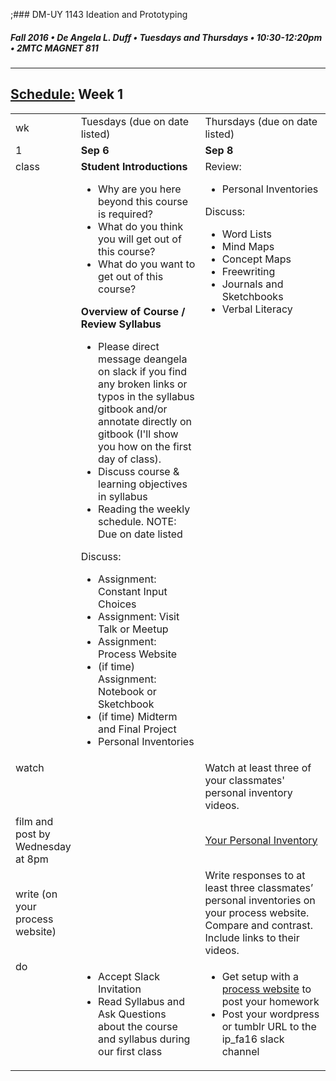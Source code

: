 ;### DM-UY 1143 Ideation and Prototyping
##### Fall 2016 • De Angela L. Duff • Tuesdays and Thursdays • 10:30-12:20pm • 2MTC MAGNET 811

---
## [Schedule:](schedule.md) Week 1


<table>
<tr>
<td>wk</td>
<td>Tuesdays (due on date listed)</td>
<td>Thursdays (due on date listed)</td>
</tr>
<tr>
  <td valign="top">1</td>
  <td valign="top" width="48%"><strong>Sep 6</strong></td>
  <td valign="top" width="48%"><strong>Sep 8</strong></td>
</tr>
<tr>
<td valign="top">class</td>
<td valign="top">
<strong>Student Introductions</strong><br>
<ul>
<li>Why are you here beyond this course is required?</li>
<li>What do you think you will get out of this course?</li>
<li>What do you want to get out of this course?</li>
</ul>
<strong>Overview of Course / Review Syllabus</strong>
<ul>
 <li>Please direct message deangela on slack if you find any broken links or typos in the syllabus gitbook and/or annotate directly on gitbook (I'll show you how on the first day of class).</li>
 <li>Discuss course &amp; learning objectives in syllabus</li>
 <li>Reading the weekly schedule. NOTE: Due on date listed</li>
</ul>
Discuss:
<ul>
<li>Assignment: Constant Input Choices</li>
<li>Assignment: Visit Talk or Meetup</li>
<li>Assignment: Process Website</li>
<li>(if time) Assignment: Notebook or Sketchbook
<li>(if time) Midterm and Final Project
<li>Personal Inventories</li>
</ul>
</td>

<!-- 2nd column class -->
<td valign="top" width="48%">
Review:
<ul>
<li>Personal Inventories</li>
</ul>
Discuss:
  <ul>
  <li>Word Lists
  <li>Mind Maps
  <li>Concept Maps
  <li>Freewriting
  <li>Journals and Sketchbooks
  <li>Verbal Literacy
  </ul>
</td>
 
</tr>

<!-- watch -->
<tr>
  <td valign="top">watch</td>
  <td></td>
  <td>Watch at least three of your classmates' personal inventory videos.</td> 
</tr>


<!-- film -->
<tr>
<td>film and post by Wednesday at 8pm</td>
<td></td>
<td><a href="personal_inventory.md">Your Personal Inventory</a></td>
</tr>

<!-- write -->
<tr>
<td>write (on your process website)</td>
<td></td>
<td>Write responses to at least three classmates’ personal inventories on your process website. Compare and contrast. Include links to their videos.</td>
</tr>

<!-- do -->
<tr>
  <td valign="top">do</td>
  <td><ul>
  <li>Accept Slack Invitation</li>
  <li>Read Syllabus and Ask Questions about the course and syllabus during our first class</li>
  </ul></td>
  <td valign="top">
  <ul>
  <li>Get setup with a <a href="process_website.md">process website</a> to post your homework</li>
  <li>Post your wordpress or tumblr URL to the ip_fa16 slack channel</li>
  </td>
</table>

